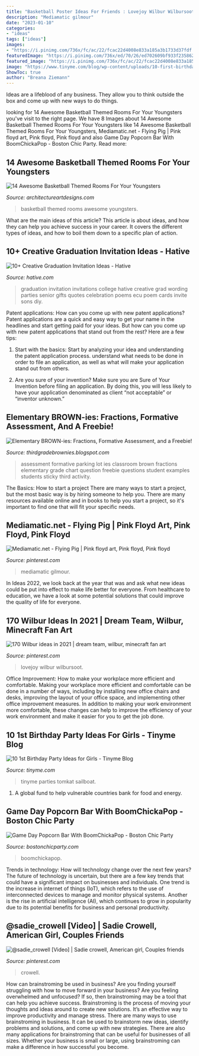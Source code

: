 ```yaml
---
title: "Basketball Poster Ideas For Friends : Lovejoy Wilbur Wilbursoot"
description: "Mediamatic gilmour"
date: "2023-01-10"
categories:
- "ideas"
tags: ["ideas"]
images:
- "https://i.pinimg.com/736x/fc/ac/22/fcac22d4008e833a185a3b1733d37fdf.jpg"
featuredImage: "https://i.pinimg.com/736x/ed/70/26/ed702609bf933f235862ffd9b7053536--flying-pig-the-wings.jpg"
featured_image: "https://i.pinimg.com/736x/fc/ac/22/fcac22d4008e833a185a3b1733d37fdf.jpg"
image: "https://www.tinyme.com/blog/wp-content/uploads/10-first-birthday-party-ideas-for-girls/10-First-Birthday-Party-Ideas-for-Girls-10.jpg"
ShowToc: true
author: "Breana Ziemann"
---
```



Ideas are a lifeblood of any business. They allow you to think outside the box and come up with new ways to do things.

	

		
looking for 14 Awesome Basketball Themed Rooms For Your Youngsters you've visit to the right page. We have 8 Images about 14 Awesome Basketball Themed Rooms For Your Youngsters like 14 Awesome Basketball Themed Rooms For Your Youngsters, Mediamatic.net - Flying Pig | Pink floyd art, Pink floyd, Pink floyd and also Game Day Popcorn Bar With BoomChickaPop - Boston Chic Party. Read more:
		
    
## 14 Awesome Basketball Themed Rooms For Your Youngsters

<img loading=lazy src="https://www.architectureartdesigns.com/wp-content/uploads/2016/02/2-63.jpg" onerror="this.onerror=null;this.src='https://tse2.mm.bing.net/th?id=OIP.Sg8RIBz0e_mES3HCYTP5VQHaE7&amp;pid=15.1';" alt="14 Awesome Basketball Themed Rooms For Your Youngsters">

_Source: architectureartdesigns.com_

>basketball themed rooms awesome youngsters. 

	

What are the main ideas of this article?
This article is about ideas, and how they can help you achieve success in your career. It covers the different types of ideas, and how to boil them down to a specific plan of action.

    
## 10+ Creative Graduation Invitation Ideas - Hative

<img loading=lazy src="https://hative.com/wp-content/uploads/2014/05/graduation-invitation/12-graduation-invitation-for-girl.jpg" onerror="this.onerror=null;this.src='https://tse4.mm.bing.net/th?id=OIP.Srs4ualIip3XQhWph2FF2gHaKX&amp;pid=15.1';" alt="10+ Creative Graduation Invitation Ideas - Hative">

_Source: hative.com_

>graduation invitation invitations college hative creative grad wording parties senior gifts quotes celebration poems ecu poem cards invite sons diy. 

	

Patent applications: How can you come up with new patent applications?
Patent applications are a quick and easy way to get your name in the headlines and start getting paid for your ideas. But how can you come up with new patent applications that stand out from the rest? Here are a few tips: 
1. Start with the basics: Start by analyzing your idea and understanding the patent application process. understand what needs to be done in order to file an application, as well as what will make your application stand out from others. 

2. Are you sure of your invention? Make sure you are Sure of Your Invention before filing an application. By doing this, you will less likely to have your application denominated as client “not acceptable” or “inventor unknown.” 


    
## Elementary BROWN-ies: Fractions, Formative Assessment, And A Freebie!

<img loading=lazy src="http://1.bp.blogspot.com/-DDi48pU51nY/UukxdpYGLvI/AAAAAAAAAfE/2UPBk1TGkbY/s1600/20140127_134103.jpg" onerror="this.onerror=null;this.src='https://tse4.mm.bing.net/th?id=OIP.vb5_JgMxNCFvU0S8x6zbJwHaNK&amp;pid=15.1';" alt="Elementary BROWN-ies: Fractions, Formative Assessment, and a Freebie!">

_Source: thirdgradebrownies.blogspot.com_

>assessment formative parking lot ies classroom brown fractions elementary grade chart question freebie questions student examples students sticky third activity. 

	

The Basics: How to start a project
There are many ways to start a project, but the most basic way is by hiring someone to help you. There are many resources available online and in books to help you start a project, so it's important to find one that will fit your specific needs.

    
## Mediamatic.net - Flying Pig | Pink Floyd Art, Pink Floyd, Pink Floyd

<img loading=lazy src="https://i.pinimg.com/736x/ed/70/26/ed702609bf933f235862ffd9b7053536--flying-pig-the-wings.jpg" onerror="this.onerror=null;this.src='https://tse3.mm.bing.net/th?id=OIP.MbyM3GY9kStxDVA0DhonlgDZEs&amp;pid=15.1';" alt="Mediamatic.net - Flying Pig | Pink floyd art, Pink floyd, Pink floyd">

_Source: pinterest.com_

>mediamatic gilmour. 

	

In Ideas 2022, we look back at the year that was and ask what new ideas could be put into effect to make life better for everyone. From healthcare to education, we have a look at some potential solutions that could improve the quality of life for everyone.

    
## 170 Wilbur Ideas In 2021 | Dream Team, Wilbur, Minecraft Fan Art

<img loading=lazy src="https://i.pinimg.com/474x/f1/41/f9/f141f92fb0024959ba9df72ee3a2d33d.jpg" onerror="this.onerror=null;this.src='https://tse1.mm.bing.net/th?id=OIP.Hg1j_0RiU5qSAmWZWMKDpAAAAA&amp;pid=15.1';" alt="170 Wilbur ideas in 2021 | dream team, wilbur, minecraft fan art">

_Source: pinterest.com_

>lovejoy wilbur wilbursoot. 

	

Office Improvement: How to make your workplace more efficient and comfortable.
Making your workplace more efficient and comfortable can be done in a number of ways, including by installing new office chairs and desks, improving the layout of your office space, and implementing other office improvement measures. In addition to making your work environment more comfortable, these changes can help to improve the efficiency of your work environment and make it easier for you to get the job done.

    
## 10 1st Birthday Party Ideas For Girls - Tinyme Blog

<img loading=lazy src="https://www.tinyme.com/blog/wp-content/uploads/10-first-birthday-party-ideas-for-girls/10-First-Birthday-Party-Ideas-for-Girls-10.jpg" onerror="this.onerror=null;this.src='https://tse1.mm.bing.net/th?id=OIP.ekVxTXMvGsCUgD4BmTXuZwHaLH&amp;pid=15.1';" alt="10 1st Birthday Party Ideas for Girls - Tinyme Blog">

_Source: tinyme.com_

>tinyme parties tomkat sailboat. 

	

1. A global fund to help vulnerable countries bank for food and energy.

    
## Game Day Popcorn Bar With BoomChickaPop - Boston Chic Party

<img loading=lazy src="https://bostonchicparty.com/wp-content/uploads/2018/03/Basketball-Game-Day-Popcorn-Bar-with-Angies-BOOMCHICKAPOP-Game-day-snack-ideas-Popcorn-bar-Easy-snack-ideas-Easy-entertaining-8-1440x1920.jpg" onerror="this.onerror=null;this.src='https://tse1.mm.bing.net/th?id=OIP.kBH7oo3CP8GsPFCxhyTHqAHaJ4&amp;pid=15.1';" alt="Game Day Popcorn Bar With BoomChickaPop - Boston Chic Party">

_Source: bostonchicparty.com_

>boomchickapop. 

	

Trends in technology: How will technology change over the next few years?
The future of technology is uncertain, but there are a few key trends that could have a significant impact on businesses and individuals. One trend is the increase in internet of things (IoT), which refers to the use of interconnected devices to manage and monitor physical systems. Another is the rise in artificial intelligence (AI), which continues to grow in popularity due to its potential benefits for business and personal productivity.

    
## @sadie_crowell [Video] | Sadie Crowell, American Girl, Couples Friends

<img loading=lazy src="https://i.pinimg.com/736x/fc/ac/22/fcac22d4008e833a185a3b1733d37fdf.jpg" onerror="this.onerror=null;this.src='https://tse2.mm.bing.net/th?id=OIP.hfx8zvvsSpwocLUxhk4ONAHaNK&amp;pid=15.1';" alt="@sadie_crowell [Video] | Sadie crowell, American girl, Couples friends">

_Source: pinterest.com_

>crowell. 

	

How can brainstroming be used in business?
Are you finding yourself struggling with how to move forward in your business? Are you feeling overwhelmed and unfocused? If so, then brainstroming may be a tool that can help you achieve success. Brainstroming is the process of moving your thoughts and ideas around to create new solutions. It’s an effective way to improve productivity and manage stress.
There are many ways to use brainstroming in business. It can be used to brainstorm new ideas, identify problems and solutions, and come up with new strategies. There are also many applications for brainstroming that can be useful for businesses of all sizes. Whether your business is small or large, using brainstroming can make a difference in how successful you become.

